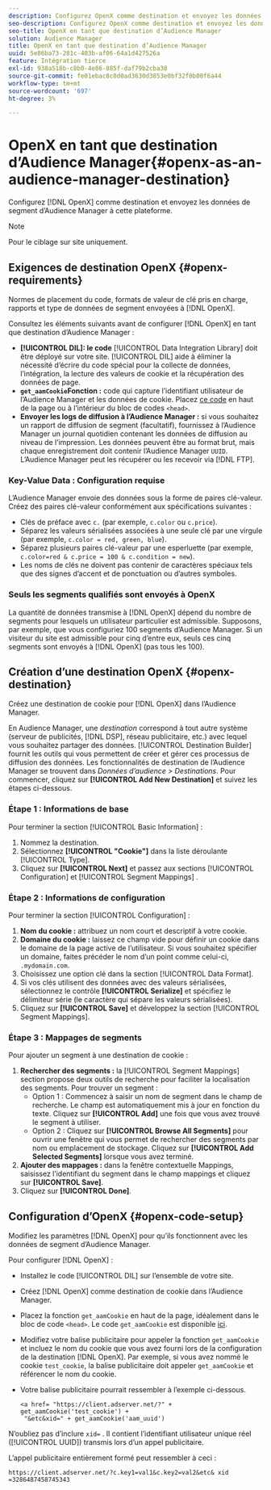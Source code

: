 ```yaml
---
description: Configurez OpenX comme destination et envoyez les données de segment d’Audience Manager à cette plateforme.
seo-description: Configurez OpenX comme destination et envoyez les données de segment d’Audience Manager à cette plateforme.
seo-title: OpenX en tant que destination d’Audience Manager
solution: Audience Manager
title: OpenX en tant que destination d’Audience Manager
uuid: 5e86ba73-281c-403b-af06-64a1d427526a
feature: Intégration tierce
exl-id: 938a518b-c8b0-4e86-885f-daf79b2cba38
source-git-commit: fe01ebac8c0d0ad3630d3853e0bf32f0b00f6a44
workflow-type: tm+mt
source-wordcount: '697'
ht-degree: 3%

---
```


# OpenX en tant que destination d’Audience Manager{#openx-as-an-audience-manager-destination}

Configurez [!DNL OpenX] comme destination et envoyez les données de segment d’Audience Manager à cette plateforme.

>[!NOTE]
>
>Pour le ciblage sur site uniquement.

## Exigences de destination OpenX {#openx-requirements}

Normes de placement du code, formats de valeur de clé pris en charge, rapports et type de données de segment envoyées à [!DNL OpenX].

<!-- aam-openx-requirements.xml -->

Consultez les éléments suivants avant de configurer [!DNL OpenX] en tant que destination d’Audience Manager :

* **[!UICONTROL DIL]: le code** [!UICONTROL Data Integration Library]  doit être déployé sur votre site. [!UICONTROL DIL] aide à éliminer la nécessité d’écrire du code spécial pour la collecte de données, l’intégration, la lecture des valeurs de cookie et la récupération des données de page.
* **`get_aamCookie`Fonction :** code qui capture l’identifiant utilisateur de l’Audience Manager et les données de cookie. Placez [ce code](../../features/destinations/get-aam-cookie-code.md) en haut de la page ou à l’intérieur du bloc de codes `<head>`.
* **Envoyer les logs de diffusion à l’Audience Manager :** si vous souhaitez un rapport de diffusion de segment (facultatif), fournissez à l’Audience Manager un journal quotidien contenant les données de diffusion au niveau de l’impression. Les données peuvent être au format brut, mais chaque enregistrement doit contenir l’Audience Manager `UUID`. L’Audience Manager peut les récupérer ou les recevoir via [!DNL FTP].

### Key-Value Data : Configuration requise

L’Audience Manager envoie des données sous la forme de paires clé-valeur. Créez des paires clé-valeur conformément aux spécifications suivantes :

* Clés de préface avec `c.` (par exemple, `c.color` ou `c.price`).
* Séparez les valeurs sérialisées associées à une seule clé par une virgule (par exemple, `c.color = red, green, blue`).
* Séparez plusieurs paires clé-valeur par une esperluette (par exemple, `c.color=red & c.price = 100 & c.condition = new`).
* Les noms de clés ne doivent pas contenir de caractères spéciaux tels que des signes d’accent et de ponctuation ou d’autres symboles.

### Seuls les segments qualifiés sont envoyés à OpenX

La quantité de données transmise à [!DNL OpenX] dépend du nombre de segments pour lesquels un utilisateur particulier est admissible. Supposons, par exemple, que vous configuriez 100 segments d’Audience Manager. Si un visiteur du site est admissible pour cinq d’entre eux, seuls ces cinq segments sont envoyés à [!DNL OpenX] (pas tous les 100).

## Création d’une destination OpenX {#openx-destination}

Créez une destination de cookie pour [!DNL OpenX] dans l’Audience Manager.

<!-- aam-openx-destination.xml -->

En Audience Manager, une *destination* correspond à tout autre système (serveur de publicités, [!DNL DSP], réseau publicitaire, etc.) avec lequel vous souhaitez partager des données. [!UICONTROL Destination Builder] fournit les outils qui vous permettent de créer et gérer ces processus de diffusion des données. Les fonctionnalités de destination de l’Audience Manager se trouvent dans *Données d’audience > Destinations*. Pour commencer, cliquez sur **[!UICONTROL Add New Destination]** et suivez les étapes ci-dessous.

### Étape 1 : Informations de base

Pour terminer la section [!UICONTROL Basic Information] :

1. Nommez la destination.
1. Sélectionnez **[!UICONTROL "Cookie"]** dans la liste déroulante [!UICONTROL Type].
1. Cliquez sur **[!UICONTROL Next]** et passez aux sections [!UICONTROL Configuration] et [!UICONTROL Segment Mappings] .

### Étape 2 : Informations de configuration

Pour terminer la section [!UICONTROL Configuration] :

1. **Nom du cookie :** attribuez un nom court et descriptif à votre cookie.
1. **Domaine du cookie :** laissez ce champ vide pour définir un cookie dans le domaine de la page active de l’utilisateur. Si vous souhaitez spécifier un domaine, faites précéder le nom d’un point comme celui-ci, `.mydomain.com`.
1. Choisissez une option clé dans la section [!UICONTROL Data Format].
1. Si vos clés utilisent des données avec des valeurs sérialisées, sélectionnez le contrôle **[!UICONTROL Serialize]** et spécifiez le délimiteur série (le caractère qui sépare les valeurs sérialisées).
1. Cliquez sur **[!UICONTROL Save]** et développez la section [!UICONTROL Segment Mappings].

### Étape 3 : Mappages de segments

Pour ajouter un segment à une destination de cookie :

1. **Rechercher des segments :** la  [!UICONTROL Segment Mappings] section propose deux outils de recherche pour faciliter la localisation des segments. Pour trouver un segment :
   * Option 1 : Commencez à saisir un nom de segment dans le champ de recherche. Le champ est automatiquement mis à jour en fonction du texte. Cliquez sur **[!UICONTROL Add]** une fois que vous avez trouvé le segment à utiliser.
   * Option 2 : Cliquez sur **[!UICONTROL Browse All Segments]** pour ouvrir une fenêtre qui vous permet de rechercher des segments par nom ou emplacement de stockage. Cliquez sur **[!UICONTROL Add Selected Segments]** lorsque vous avez terminé.
1. **Ajouter des mappages :** dans la fenêtre contextuelle Mappings, saisissez l’identifiant du segment dans le champ mappings et cliquez sur  **[!UICONTROL Save]**.
1. Cliquez sur **[!UICONTROL Done]**.

## Configuration d’OpenX {#openx-code-setup}

Modifiez les paramètres [!DNL OpenX] pour qu’ils fonctionnent avec les données de segment d’Audience Manager.

<!-- aam-openx-code.xml -->

Pour configurer [!DNL OpenX] :

* Installez le code [!UICONTROL DIL] sur l’ensemble de votre site.
* Créez [!DNL OpenX] comme destination de cookie dans l’Audience Manager.
* Placez la fonction `get_aamCookie` en haut de la page, idéalement dans le bloc de code `<head>`. Le code `get_aamCookie` est disponible [ici](../../features/destinations/get-aam-cookie-code.md).
* Modifiez votre balise publicitaire pour appeler la fonction `get_aamCookie` et incluez le nom du cookie que vous avez fourni lors de la configuration de la destination [!DNL OpenX]. Par exemple, si vous avez nommé le cookie `test_cookie`, la balise publicitaire doit appeler `get_aamCookie` et référencer le nom du cookie.
* Votre balise publicitaire pourrait ressembler à l’exemple ci-dessous.

   ```
   <a href= "https://client.adserver.net/?" + get_aamCookie('test_cookie') +
    "&etc&xid=" + get_aamCookie('aam_uuid')
   ```

N’oubliez pas d’inclure `xid=` . Il contient l’identifiant utilisateur unique réel ([!UICONTROL UUID]) transmis lors d’un appel publicitaire.

L’appel publicitaire entièrement formé peut ressembler à ceci :

```
https://client.adserver.net/?c.key1=val1&c.key2=val2&etc& xid =3286487458745343
```
